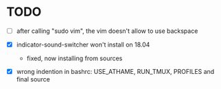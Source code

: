 # TODO

  * [ ] after calling "sudo vim", the vim doesn't allow to use backspace 
  * [X] indicator-sound-switcher won't install on 18.04
    * fixed, now installing from sources
  * [X] wrong indention in bashrc: USE_ATHAME, RUN_TMUX, PROFILES and final source


